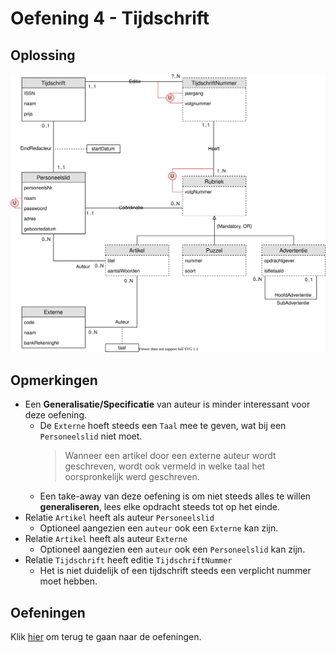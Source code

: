# Oefening 4 - Tijdschrift

## Oplossing
<img src="./exercise-4.svg">

## Opmerkingen
- Een **Generalisatie/Specificatie** van auteur is minder interessant voor deze oefening.
    - De `Externe` hoeft steeds een `Taal` mee te geven, wat bij een `Personeelslid` niet moet.
        > Wanneer een artikel door een externe auteur wordt geschreven, wordt ook vermeld in welke taal het oorspronkelijk werd geschreven.​
    - Een take-away van deze oefening is om niet steeds alles te willen **generaliseren**, lees elke opdracht steeds tot op het einde.
- Relatie `Artikel` heeft als auteur `Personeelslid`
    - Optioneel aangezien een `auteur` ook een `Externe` kan zijn.
- Relatie `Artikel` heeft als auteur `Externe`
    - Optioneel aangezien een `auteur` ook een `Personeelslid` kan zijn.
- Relatie `Tijdschrift` heeft editie `TijdschriftNummer` 
    - Het is niet duidelijk of een tijdschrift steeds een verplicht nummer moet hebben.


## Oefeningen
Klik [hier](../exercises.md) om terug te gaan naar de oefeningen.